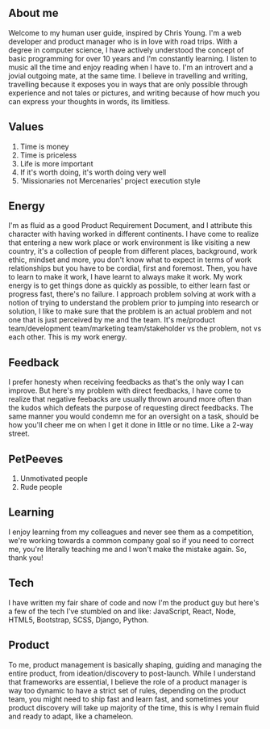 ## About me

Welcome to my human user guide, inspired by Chris Young. I'm a web developer and product manager who is in love with road trips. With a degree in computer science, I have actively understood the concept of basic programming for over 10 years and I'm constantly learning. I listen to music all the time and enjoy reading when I have to. I'm an introvert and a jovial outgoing mate, at the same time. I believe in travelling and writing, travelling because it exposes you in ways that are only possible through experience and not tales or pictures, and writing because of how much you can express your thoughts in words, its limitless. 

## Values 

1. Time is money
2. Time is priceless
3. Life is more important
4. If it's worth doing, it's worth doing very well
5. 'Missionaries not Mercenaries' project execution style 

## Energy

I'm as fluid as a good Product Requirement Document, and I attribute this character with having worked in different continents. I have come to realize that entering a new work place or work environment is like visiting a new country, it's a collection of people from different places, background, work ethic, mindset and more, you don't know what to expect in terms of work relationships but you have to be cordial, first and foremost. Then, you have to learn to make it work, I have learnt to always make it work. My work energy is to get things done as quickly as possible, to either learn fast or progress fast, there's no failure. I approach problem solving at work with a notion of trying to understand the problem prior to jumping into research or solution, I like to make sure that the problem is an actual problem and not one that is just perceived by me and the team. It's me/product team/development team/marketing team/stakeholder vs the problem, not vs each other. This is my work energy.

## Feedback

I prefer honesty when receiving feedbacks as that's the only way I can improve. But here's my problem with direct feedbacks, I have come to realize that negative feebacks are usually thrown around more often than the kudos which defeats the purpose of requesting direct feedbacks. The same manner you would condemn me for an oversight on a task, should be how you'll cheer me on when I get it done in little or no time. Like a 2-way street.

## PetPeeves

1. Unmotivated people
2. Rude people

## Learning 

I enjoy learning from my colleagues and never see them as a competition, we're working towards a common company goal so if you need to correct me, you're literally teaching me and I won't make the mistake again. So, thank you!

## Tech

I have written my fair share of code and now I'm the product guy but here's a few of the tech I've stumbled on and like: JavaScript, React, Node, HTML5, Bootstrap, SCSS, Django, Python. 

## Product

To me, product management is basically shaping, guiding and managing the entire product, from ideation/discovery to post-launch. While I understand that frameworks are essential, I believe the role of a product manager is way too dynamic to have a strict set of rules, depending on the product team, you might need to ship fast and learn fast, and sometimes your product discovery will take up majority of the time, this is why I remain fluid and ready to adapt, like a chameleon.  
